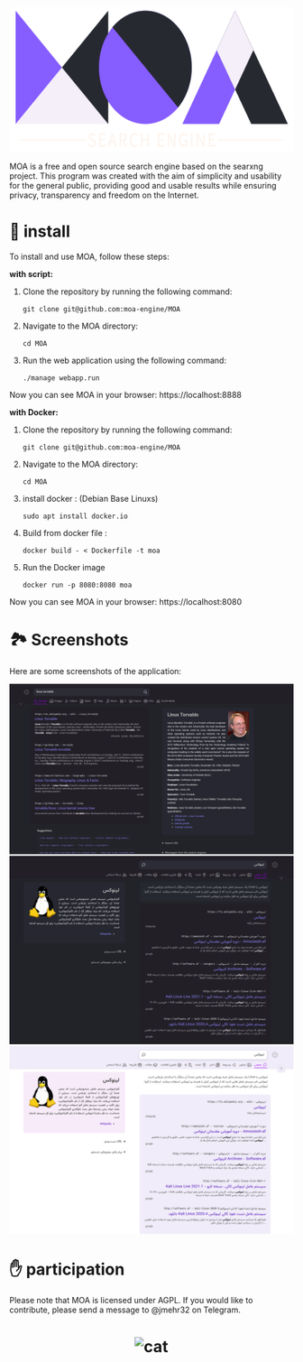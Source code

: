 
<div align="center">
  <img src="./src/brand/searxng.svg" alt="MOA" height="256px">
</div>


MOA is a free and open source search engine based on the searxng project. This program was created with the aim of simplicity and usability for the general public, providing good and usable results while ensuring privacy, transparency and freedom on the Internet.

🚀 install
===
To install and use MOA, follow these steps:

**with script:**

1. Clone the repository by running the following command:
   ```
   git clone git@github.com:moa-engine/MOA
   ```

2. Navigate to the MOA directory:

   ```
   cd MOA
   ```

3. Run the web application using the following command:

      ```
      ./manage webapp.run
      ```
Now you can see MOA in your browser: https://localhost:8888

 **with Docker:**
1. Clone the repository by running the following command:
   ```
   git clone git@github.com:moa-engine/MOA
   ```
2. Navigate to the MOA directory:

   ```
   cd MOA
   ```
   
3. install docker : (Debian Base Linuxs) 
   ```
   sudo apt install docker.io
   ```
   
4. Build from docker file :
   ```
   docker build - < Dockerfile -t moa
   ```
   
5. Run the Docker image
   ```
   docker run -p 8080:8080 moa
   ```
   
Now you can see MOA in your browser: https://localhost:8080

🏞️ Screenshots
===
Here are some screenshots of the application:

![screenshots](./src/screenshots/Screenshot1.png)
![screenshots](./src/screenshots/Screenshot3.png)
![screenshots](./src/screenshots/Screenshot2.png)




✋ participation
===

Please note that MOA is licensed under AGPL. If you would like to contribute, please send a message to @jmehr32 on Telegram. 

<h1 align="center">
  <img src="https://raw.githubusercontent.com/mehr32/test-fils/a9f4eac6d1f8defc6ef529570dd2b1e9e0f99a09/gray0_ctp_on_line.svg" alt="cat">
</h1>
